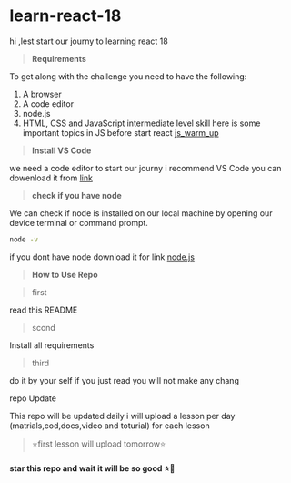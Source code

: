 # learn-react-18
hi ,lest start our journy to learning react 18

>  **Requirements**

To get along with the challenge you need to have the following:

1. A browser
2. A code editor
3. node.js
4. HTML, CSS and JavaScript intermediate level skill
here is some important topics in JS before start react [js_warm_up](https://github.com/ESSAMMOHAMED1/js_warm_up.git)


> **Install VS Code**

we need a code editor to start our journy i recommend VS Code
you can dowenload it from  [link](https://code.visualstudio.com/download)



> **check if you have node**

We can check if node is installed on our local machine by opening our device terminal or command prompt.
```sh
node -v
```
if you dont have node download it for link [node.js](https://nodejs.org/en/)





> **How to Use Repo**

> first 

read this README

> scond

 Install all requirements
>  third

do it by your self 
if you just read you will  not make any chang 


 repo Update

This repo will be updated daily i will upload a lesson per day (matrials,cod,docs,video and toturial) for each lesson

> ⭐first lesson will upload tomorrow⭐
#### star this repo and wait it will be so good ⭐💜





